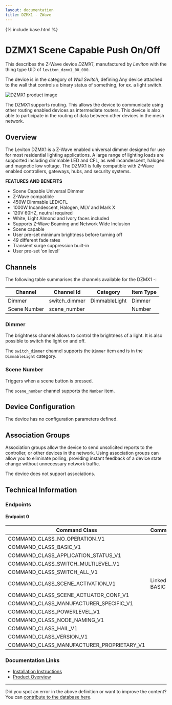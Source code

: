```yaml
---
layout: documentation
title: DZMX1 - ZWave
---
```


{% include base.html %}

# DZMX1 Scene Capable Push On/Off
This describes the Z-Wave device *DZMX1*, manufactured by *Leviton* with the thing type UID of ```leviton_dzmx1_00_000```.

The device is in the category of *Wall Switch*, defining Any device attached to the wall that controls a binary status of something, for ex. a light switch.

![DZMX1 product image](https://www.cd-jackson.com/zwave_device_uploads/196/196_default.jpg)


The DZMX1 supports routing. This allows the device to communicate using other routing enabled devices as intermediate routers.  This device is also able to participate in the routing of data between other devices in the mesh network.

## Overview

The Leviton DZMX1 is a Z-Wave enabled universal dimmer designed for use for most residential lighting applications. A large range of lighting loads are supported including dimmable LED and CFL, as well incandescent, halogen and magnetic low voltage. The DZMX1 is fully compatible with Z-Wave enabled controllers, gateways, hubs, and security systems.

**FEATURES AND BENEFITS**

  * Scene Capable Universal Dimmer
  * Z-Wave compatible
  * 450W Dimmable LED/CFL
  * 1000W Incandescent, Halogen, MLV and Mark X
  * 120V 60HZ, neutral required
  * White, Light Almond and Ivory faces included
  * Supports Z-Wave Beaming and Network Wide Inclusion
  * Scene capable
  * User pre-set minimum brightness before turning off
  * 49 different fade rates
  * Transient surge suppression built-in
  * User pre-set ‘on level’

## Channels

The following table summarises the channels available for the DZMX1 -:

| Channel | Channel Id | Category | Item Type |
|---------|------------|----------|-----------|
| Dimmer | switch_dimmer | DimmableLight | Dimmer | 
| Scene Number | scene_number |  | Number | 

### Dimmer

The brightness channel allows to control the brightness of a light.
            It is also possible to switch the light on and off.

The ```switch_dimmer``` channel supports the ```Dimmer``` item and is in the ```DimmableLight``` category.

### Scene Number

Triggers when a scene button is pressed.

The ```scene_number``` channel supports the ```Number``` item.



## Device Configuration

The device has no configuration parameters defined.

## Association Groups

Association groups allow the device to send unsolicited reports to the controller, or other devices in the network. Using association groups can allow you to eliminate polling, providing instant feedback of a device state change without unnecessary network traffic.

The device does not support associations.
## Technical Information

### Endpoints

#### Endpoint 0

| Command Class | Comment |
|---------------|---------|
| COMMAND_CLASS_NO_OPERATION_V1| |
| COMMAND_CLASS_BASIC_V1| |
| COMMAND_CLASS_APPLICATION_STATUS_V1| |
| COMMAND_CLASS_SWITCH_MULTILEVEL_V1| |
| COMMAND_CLASS_SWITCH_ALL_V1| |
| COMMAND_CLASS_SCENE_ACTIVATION_V1| Linked to BASIC|
| COMMAND_CLASS_SCENE_ACTUATOR_CONF_V1| |
| COMMAND_CLASS_MANUFACTURER_SPECIFIC_V1| |
| COMMAND_CLASS_POWERLEVEL_V1| |
| COMMAND_CLASS_NODE_NAMING_V1| |
| COMMAND_CLASS_HAIL_V1| |
| COMMAND_CLASS_VERSION_V1| |
| COMMAND_CLASS_MANUFACTURER_PROPRIETARY_V1| |

### Documentation Links

* [Installation Instructions](https://www.cd-jackson.com/zwave_device_uploads/196/installation-instructions.pdf)
* [Product Overview](https://www.cd-jackson.com/zwave_device_uploads/196/Leviton-DZMX1.pdf)

---

Did you spot an error in the above definition or want to improve the content?
You can [contribute to the database here](http://www.cd-jackson.com/index.php/zwave/zwave-device-database/zwave-device-list/devicesummary/196).
